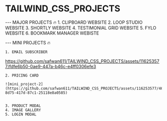 # TAILWIND_CSS_PROJECTS

--- MAJOR PROJECTS 🔥
    1. CLIPBOARD WEBSITE
    2. LOOP STUDIO WEBSITE
    3. SHORTLY WEBSITE
    4. TESTIMONIAL GRID WEBSITE
    5. FYLO WEBSITE
    6. BOOKMARK MANAGER WEBISTE
   
--- MINI PROJECTS 🔥

    1. EMAIL SUBSCRIBER
    
https://github.com/safwan611/TAILWIND_CSS_PROJECTS/assets/116253577/fdfe6b50-0ae9-447a-b46c-e4ff0306efe3

    2. PRICING CARD
    
    ![mini_project-2](https://github.com/safwan611/TAILWIND_CSS_PROJECTS/assets/116253577/46835150-8d75-417d-87c1-25118e8a0585) 
    
    
    3. PRODUCT MODAL
    4. IMAGE GALLERY 
    5. LOGIN MODAL 



